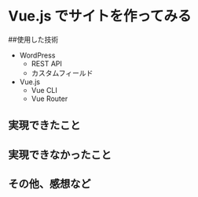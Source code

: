 # Vue.js でサイトを作ってみる



##使用した技術 

- WordPress
  - REST API
  - カスタムフィールド
- Vue.js
  - Vue CLI
  - Vue Router



## 実現できたこと



## 実現できなかったこと



## その他、感想など

